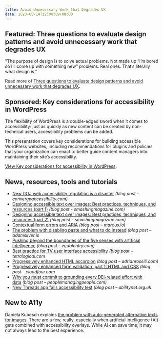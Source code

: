 ```yaml
---
title: Avoid Unnecessary Work that Degrades UX
date: 2023-08-14T12:00:08+00:00
---
```


## Featured: Three questions to evaluate design patterns and avoid unnecessary work that degrades UX

"The purpose of design is to solve actual problems. Not made up “I’m bored so I’ll come up with something new” problems. Real ones. That’s literally what design is."

Read more of [Three questions to evaluate design patterns and avoid unnecessary work that degrades UX](https://adamsilver.io/blog/3-questions-to-evaluate-design-patterns-and-avoid-unnecessary-work-that-degrades-ux/).

## Sponsored: Key considerations for accessibility in WordPress

The flexibility of WordPress is a double-edged sword when it comes to accessibility: just as quickly as new content can be created by non-technical users, accessibility problems can be added.

This presentation covers key considerations for building accessible WordPress websites, including recommendations for plugins and policies that your organization can enact to better guide content managers into maintaining their site’s accessibility.

[View Key considerations for accessibility in WordPress](https://equalizedigital.com/key-considerations-for-accessibility-in-wordpress-amber-hinds/?utm_source=a11yweekly&utm_medium=sponsored).

## News, resources, tools and tutorials

- [New DOJ web accessibility regulation is a disaster](https://convergeaccessibility.com/2023/08/03/new-doj-web-accessibility-regulation-is-a-disaster/) *(blog post - convergeaccessibility.com)*
- [Designing accessible text over images: Best practices, techniques, and resources (part 1)](https://www.smashingmagazine.com/2023/08/designing-accessible-text-over-images-part1/) *(blog post - smashingmagazine.com)*
- [Designing accessible text over images: Best practices, techniques, and resources (part 2)](https://www.smashingmagazine.com/2023/08/designing-accessible-text-over-images-part2/) *(blog post - smashingmagazine.com)*
- [Contextual form errors and ARIA](https://marcus.io/blog/contextual-form-errors-aria) *(blog post – marcus.io)*
- [The problem with disabling paste and what to do instead](https://adamsilver.io/blog/the-problem-with-disabling-paste-and-what-to-do-instead/) *(blog post – adamsilver.io*
- [Pushing beyond the boundaries of the five senses with artificial intelligence](https://equalentry.com/accessibility-artificial-intelligence-senses/) *(blog post – equalentry.com)*
- [Best practice for TV user interface accessibility](https://tetralogical.com/blog/2023/08/09/tv-best-practices/) *(blog post – tetralogical.com*
- [Progressively enhanced HTML accordion](https://adrianroselli.com/2023/08/progressively-enhanced-html-accordion.html) *(blog post – adrianroselli.com)*
- [Progressively enhanced form validation, part 1: HTML and CSS](https://cloudfour.com/thinks/progressively-enhanced-form-validation-part-1-html-and-css/) *(blog post – cloudfour.com*
- [Why you must commit to grounding every DEI-related effort with data](https://peoplemanagingpeople.com/interviews/lily-zheng-inclusive-workplaces/) *(blog post – peoplemanagingpeople.com)*
- [New Threads app fails accessibility test](https://abilitynet.org.uk/news-blogs/new-threads-app-fails-accessibility-test) *(blog post – abilitynet.org.uk*

## New to A11y

Daniela Kubesch explains [the problem with auto-generated alternative texts for images](https://dnikub.dev/blog/2023/the-problem-with-auto-generated-alternative-texts-for-images/). There are a few, really, especially when artificial intelligence (AI) gets combined with accessibility overlays. While AI can save time, it may not always lead to the best experience.
